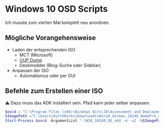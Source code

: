 ﻿# Windows 10 OSD Scripts

Ich musste zum vierten Mal komplett neu anordnen.

## Mögliche Vorangehensweise
- Laden der entsprechenden ISO
  - MCT (Microsoft)
  - [UUP Dump](https://uupdump.ml/)
  - Deskmodder (Blog-Suche oder Sidebar)
- Anpassen der ISO
  - Automatismus oder per GUI

## Befehle zum Erstellen einer ISO
⚠ Dazu muss das ADK installiert sein. Pfad kann jeder selber anpassen.
```powershell
$oscd = "C:\Program Files (x86)\Windows Kits\10\Assessment and Deployment Kit\Deployment Tools\amd64\Oscdimg\oscdimg.exe"
$ImagePath ="C:\Users\KurthRocks\Downloads\Win10_German_10240_HomePro_x64"
Start-Process $oscd -ArgumentList "-lW10_10240_DE_x64 -m -u2 -b$ImagePath\boot\etfsboot.com $ImagePath C:\10240.iso" -NoNewWindow -Wait
```